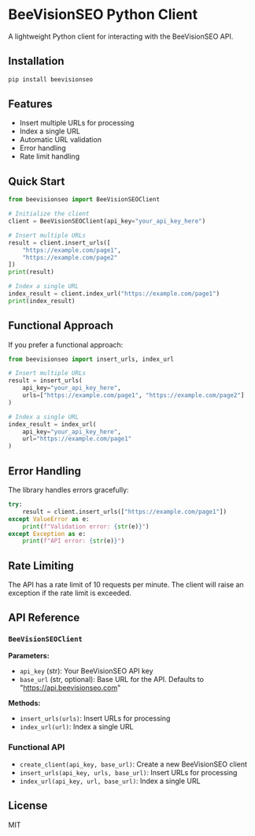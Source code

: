 # BeeVisionSEO Python Client

A lightweight Python client for interacting with the BeeVisionSEO API.

## Installation

```bash
pip install beevisionseo
```

## Features

- Insert multiple URLs for processing
- Index a single URL
- Automatic URL validation
- Error handling
- Rate limit handling

## Quick Start

```python
from beevisionseo import BeeVisionSEOClient

# Initialize the client
client = BeeVisionSEOClient(api_key="your_api_key_here")

# Insert multiple URLs
result = client.insert_urls([
    "https://example.com/page1",
    "https://example.com/page2"
])
print(result)

# Index a single URL
index_result = client.index_url("https://example.com/page1")
print(index_result)
```

## Functional Approach

If you prefer a functional approach:

```python
from beevisionseo import insert_urls, index_url

# Insert multiple URLs
result = insert_urls(
    api_key="your_api_key_here",
    urls=["https://example.com/page1", "https://example.com/page2"]
)

# Index a single URL
index_result = index_url(
    api_key="your_api_key_here",
    url="https://example.com/page1"
)
```

## Error Handling

The library handles errors gracefully:

```python
try:
    result = client.insert_urls(["https://example.com/page1"])
except ValueError as e:
    print(f"Validation error: {str(e)}")
except Exception as e:
    print(f"API error: {str(e)}")
```

## Rate Limiting

The API has a rate limit of 10 requests per minute. The client will raise an exception if the rate limit is exceeded.

## API Reference

### `BeeVisionSEOClient`

**Parameters:**
- `api_key` (str): Your BeeVisionSEO API key
- `base_url` (str, optional): Base URL for the API. Defaults to "https://api.beevisionseo.com"

**Methods:**
- `insert_urls(urls)`: Insert URLs for processing
- `index_url(url)`: Index a single URL

### Functional API

- `create_client(api_key, base_url)`: Create a new BeeVisionSEO client
- `insert_urls(api_key, urls, base_url)`: Insert URLs for processing
- `index_url(api_key, url, base_url)`: Index a single URL

## License

MIT